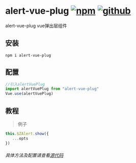 # alert-vue-plug [![npm](https://img.shields.io/badge/npm-Install-zys8119.svg?colorB=cb3837&style=flat-square)](https://www.npmjs.com/package/store-vue)  [![github](https://img.shields.io/badge/github-<Code>-zys8119.svg?colorB=000000&style=flat-square)](https://github.com/zys8119/store-vue)
alert-vue-plug vue弹出层组件

## 安装

```angular2html
npm i alert-vue-plug
```
## 配置

```javascript
//引入alertVuePlug
import alertVuePlug from "alert-vue-plug"
Vue.use(alertVuePlug)

```

## 教程

>例子
```javascript
this.$ZAlert.show({
   ...opts 
})
```

###### 具体方法及配置请查看[源代码](https://github.com/zys8119/alert-vue/blob/master/index.js)